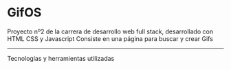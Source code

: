 # GifOS
Proyecto nº2 de la carrera de desarrollo web full stack, desarrollado con HTML CSS y Javascript
Consiste en una página para buscar y crear Gifs
________________

Tecnologías y herramientas utilizadas

